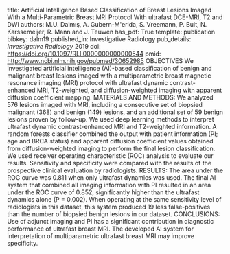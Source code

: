 title: Artificial Intelligence Based Classification of Breast Lesions Imaged With a Multi-Parametric Breast MRI Protocol With ultrafast DCE-MRI, T2 and DWI
authors: M.U. Dalmış, A. Gubern-M\'erida, S. Vreemann, P. Bult, N. Karssemeijer, R. Mann and J. Teuwen
has_pdf: True
template: publication
bibkey: dalm19
published_in: Investigative Radiology
pub_details: <i>Investigative Radiology</i> 2019
doi: https://doi.org/10.1097/RLI.0000000000000544
pmid: http://www.ncbi.nlm.nih.gov/pubmed/30652985
OBJECTIVES We investigated artificial intelligence (AI)-based classification of benign and malignant breast lesions imaged with a multiparametric breast magnetic resonance imaging (MRI) protocol with ultrafast dynamic contrast-enhanced MRI, T2-weighted, and diffusion-weighted imaging with apparent diffusion coefficient mapping. MATERIALS AND METHODS: We analyzed 576 lesions imaged with MRI, including a consecutive set of biopsied malignant (368) and benign (149) lesions, and an additional set of 59 benign lesions proven by follow-up. We used deep learning methods to interpret ultrafast dynamic contrast-enhanced MRI and T2-weighted information. A random forests classifier combined the output with patient information (PI; age and BRCA status) and apparent diffusion coefficient values obtained from diffusion-weighted imaging to perform the final lesion classification. We used receiver operating characteristic (ROC) analysis to evaluate our results. Sensitivity and specificity were compared with the results of the prospective clinical evaluation by radiologists. RESULTS: The area under the ROC curve was 0.811 when only ultrafast dynamics was used. The final AI system that combined all imaging information with PI resulted in an area under the ROC curve of 0.852, significantly higher than the ultrafast dynamics alone (P = 0.002). When operating at the same sensitivity level of radiologists in this dataset, this system produced 19 less false-positives than the number of biopsied benign lesions in our dataset. CONCLUSIONS: Use of adjunct imaging and PI has a significant contribution in diagnostic performance of ultrafast breast MRI. The developed AI system for interpretation of multiparametric ultrafast breast MRI may improve specificity.

